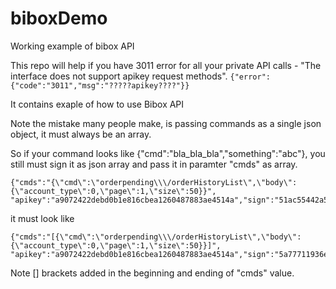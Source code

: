# biboxDemo
Working example of bibox API

This repo will help if you have 3011 error for all your private API calls - "The interface does not support apikey request methods".
`{"error":{"code":"3011","msg":"?????apikey????"}}`

It contains exaple of how to use Bibox API

Note the mistake many people make, is passing commands as a single json object, it must always be an array.

So if your command looks like {"cmd":"bla_bla_bla","something":"abc"}, you still must sign it as json array and pass it in paramter "cmds" as array.
```
{"cmds":"{\"cmd\":\"orderpending\\\/orderHistoryList\",\"body\":{\"account_type\":0,\"page\":1,\"size\":50}}",
"apikey":"a9072422debd0b1e816cbea1260487883ae4514a","sign":"51ac55442a56f5460644a19717d27868"}
```
it must look like
```
{"cmds":"[{\"cmd\":\"orderpending\\\/orderHistoryList\",\"body\":{\"account_type\":0,\"page\":1,\"size\":50}}]",
"apikey":"a9072422debd0b1e816cbea1260487883ae4514a","sign":"5a77711936ea174f96394e01530bf394"}
```

Note [] brackets added in the beginning and ending of "cmds" value.